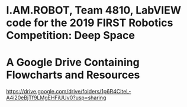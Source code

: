 # I.AM.ROBOT, Team 4810, LabVIEW code for the 2019 FIRST Robotics Competition: Deep Space

# A Google Drive Containing Flowcharts and Resources
https://drive.google.com/drive/folders/1p6R4CiteL-A4i20eBjTf9LMgEHFiUUv0?usp=sharing
